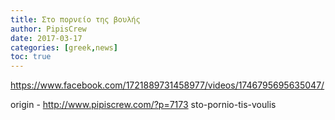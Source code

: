 ```yaml
---
title: Στο πορνείο της βουλής
author: PipisCrew
date: 2017-03-17
categories: [greek,news]
toc: true
---
```


https://www.facebook.com/1721889731458977/videos/1746795695635047/

origin - http://www.pipiscrew.com/?p=7173 sto-pornio-tis-voulis